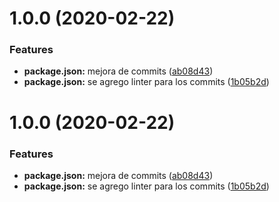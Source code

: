 # 1.0.0 (2020-02-22)


### Features

* **package.json:** mejora de commits ([ab08d43](https://github.com/carlos08fc/components-cafc/commit/ab08d431fda74153802f602973a6d364817ad3e0))
* **package.json:** se agrego linter para los commits ([1b05b2d](https://github.com/carlos08fc/components-cafc/commit/1b05b2de68667e670c685b61b5004a382b4c377b))

# 1.0.0 (2020-02-22)


### Features

* **package.json:** mejora de commits ([ab08d43](https://github.com/carlos08fc/components-cafc/commit/ab08d431fda74153802f602973a6d364817ad3e0))
* **package.json:** se agrego linter para los commits ([1b05b2d](https://github.com/carlos08fc/components-cafc/commit/1b05b2de68667e670c685b61b5004a382b4c377b))
